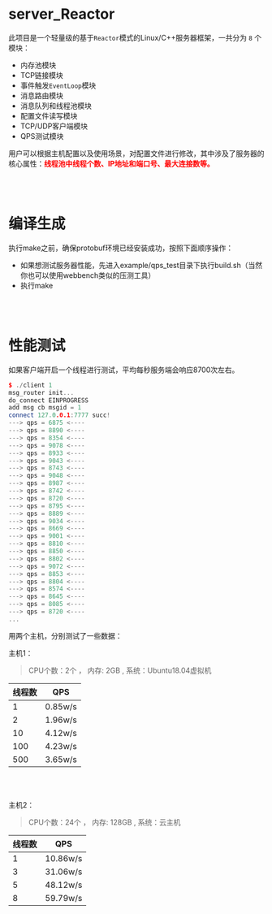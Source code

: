 # server_Reactor


此项目是一个轻量级的基于`Reactor`模式的Linux/C++服务器框架，一共分为 `8` 个模块：

* 内存池模块
* TCP链接模块
* 事件触发`EventLoop`模块
* 消息路由模块
* 消息队列和线程池模块
* 配置文件读写模块
* TCP/UDP客户端模块
* QPS测试模块

用户可以根据主机配置以及使用场景，对配置文件进行修改，其中涉及了服务器的核心属性：<font color=red>**线程池中线程个数、IP地址和端口号、最大连接数等。**</font>


<br/>
<br/>

# 编译生成

执行make之前，确保protobuf环境已经安装成功，按照下面顺序操作：
* 如果想测试服务器性能，先进入example/qps_test目录下执行build.sh（当然你也可以使用webbench类似的压测工具）
* 执行make



<br/>
<br/>


# 性能测试

如果客户端开启一个线程进行测试，平均每秒服务端会响应8700次左右。
```cpp
$ ./client 1
msg_router init...
do_connect EINPROGRESS
add msg cb msgid = 1
connect 127.0.0.1:7777 succ!
---> qps = 6875 <----
---> qps = 8890 <----
---> qps = 8354 <----
---> qps = 9078 <----
---> qps = 8933 <----
---> qps = 9043 <----
---> qps = 8743 <----
---> qps = 9048 <----
---> qps = 8987 <----
---> qps = 8742 <----
---> qps = 8720 <----
---> qps = 8795 <----
---> qps = 8889 <----
---> qps = 9034 <----
---> qps = 8669 <----
---> qps = 9001 <----
---> qps = 8810 <----
---> qps = 8850 <----
---> qps = 8802 <----
---> qps = 9072 <----
---> qps = 8853 <----
---> qps = 8804 <----
---> qps = 8574 <----
---> qps = 8645 <----
---> qps = 8085 <----
---> qps = 8720 <----
...

```

用两个主机，分别测试了一些数据：

主机1：
> CPU个数：2个 ， 内存: 2GB , 系统：Ubuntu18.04虚拟机

| 线程数 | QPS | 
| ------ | ------ | 
| 1 | 0.85w/s | 
| 2 | 1.96w/s | 
| 10 | 4.12w/s | 
| 100 | 4.23w/s | 
| 500 | 3.65w/s | 

<br/>
<br/>

主机2：
> CPU个数：24个 ， 内存: 128GB , 系统：云主机

| 线程数 | QPS | 
| ------ | ------ | 
| 1 | 10.86w/s | 
| 3 | 31.06w/s | 
| 5 | 48.12w/s | 
| 8 | 59.79w/s | 



